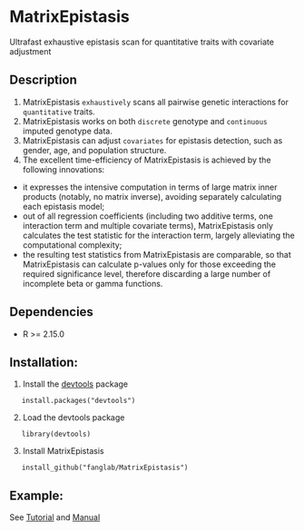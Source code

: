 # MatrixEpistasis
Ultrafast exhaustive epistasis scan for quantitative traits with covariate adjustment

## Description
1. MatrixEpistasis `exhaustively` scans all pairwise genetic interactions for `quantitative` traits. 
2. MatrixEpistasis works on both `discrete` genotype and `continuous` imputed genotype data. 
3. MatrixEpistasis can adjust `covariates` for epistasis detection, such as gender, age, and population structure. 
4. The excellent time-efficiency of MatrixEpistasis is achieved by the following innovations: 
-    it expresses the intensive computation in terms of large matrix inner products (notably, no matrix inverse), avoiding separately calculating each epistasis model; 
-    out of all regression coefficients (including two additive terms, one interaction term and multiple covariate terms), MatrixEpistasis only calculates the test statistic for the interaction term, largely alleviating the computational complexity;
-    the resulting test statistics from MatrixEpistasis are comparable, so that MatrixEpistasis can calculate p-values only for those exceeding the required significance level, therefore discarding a large number of incomplete beta or gamma functions.

## Dependencies
-  R >= 2.15.0

## Installation:
1. Install the [devtools](https://github.com/hadley/devtools) package
```
   install.packages("devtools")
```
2. Load the devtools package
```
   library(devtools)
```
3. Install MatrixEpistasis
```
   install_github("fanglab/MatrixEpistasis")
```

## Example:
   See [Tutorial](https://github.com/fanglab/MatrixEpistasis/blob/master/vignettes/MatrixEpistasis_tutorial.Rmd)
   and [Manual](https://github.com/fanglab/MatrixEpistasis/blob/master/vignettes/MatrixEpistasis-manual.pdf)

